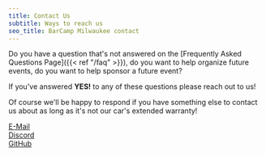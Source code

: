 ```yaml
---
title: Contact Us
subtitle: Ways to reach us
seo_title: BarCamp Milwaukee contact
---
```


Do you have a question that's not answered on the
[Frequently Asked Questions Page]({{< ref "/faq" >}}), do you want to help
organize future events, do you want to help sponsor a future event?

If you've answered **YES!** to any of these questions please reach out to us!

Of course we'll be happy to respond if you have something else to contact us
about as long as it's not our car's extended warranty!

[E-Mail](mailto:contact@bcmke.org)  
[Discord](https://discord.gg/DkxA2gep3t)  
[GitHub](https://github.com/bcmke/)

